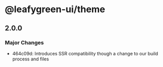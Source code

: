 # @leafygreen-ui/theme

## 2.0.0

### Major Changes

- 464c09d: Introduces SSR compatibility though a change to our build process and files
